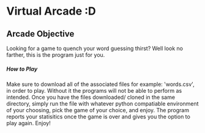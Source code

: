 # Virtual Arcade :D
## Arcade Objective
Looking for a game to quench your word guessing thirst? Well look no farther, this is the program just for you. 
##### How to Play
Make sure to download all of the associated files for example: 'words.csv', in order to play. Without it the programs will not be able to perform as intended. 
Once you have the files downloaded/ cloned in the same directory, simply run the file with whatever python compatiable environment of your choosing, pick the game of your choice, and enjoy. 
The program reports your statisitics once the game is over and gives you the option to play again. Enjoy!

